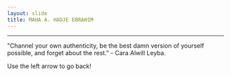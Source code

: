 ```yaml
---
layout: slide
title: MAHA A. HADJE EBRAHIM
---
```

________________________________________________
"Channel your own authenticity, be the best damn version of yourself possible, and forget about the rest.” - Cara Alwill Leyba.


Use the left arrow to go back!
